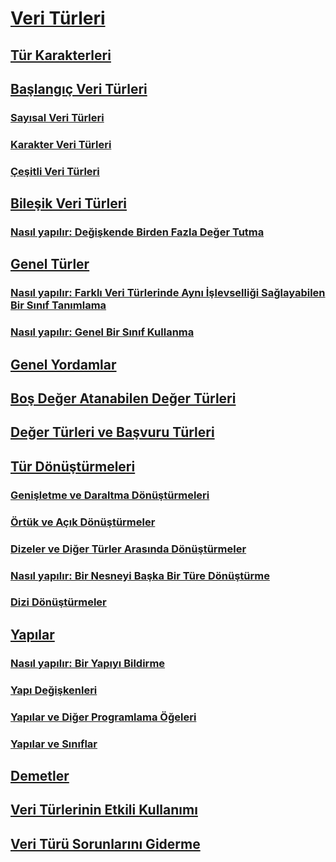 # [Veri Türleri](index.md)
## [Tür Karakterleri](type-characters.md)
## [Başlangıç Veri Türleri](elementary-data-types.md)
### [Sayısal Veri Türleri](numeric-data-types.md)
### [Karakter Veri Türleri](character-data-types.md)
### [Çeşitli Veri Türleri](miscellaneous-data-types.md)
## [Bileşik Veri Türleri](composite-data-types.md)
### [Nasıl yapılır: Değişkende Birden Fazla Değer Tutma](how-to-hold-more-than-one-value-in-a-variable.md)
## [Genel Türler](generic-types.md)
### [Nasıl yapılır: Farklı Veri Türlerinde Aynı İşlevselliği Sağlayabilen Bir Sınıf Tanımlama](how-to-define-a-class-that-can-provide-identical-functionality.md)
### [Nasıl yapılır: Genel Bir Sınıf Kullanma](how-to-use-a-generic-class.md)
## [Genel Yordamlar](generic-procedures.md)
## [Boş Değer Atanabilen Değer Türleri](nullable-value-types.md)
## [Değer Türleri ve Başvuru Türleri](value-types-and-reference-types.md)
## [Tür Dönüştürmeleri](type-conversions.md)
### [Genişletme ve Daraltma Dönüştürmeleri](widening-and-narrowing-conversions.md)
### [Örtük ve Açık Dönüştürmeler](implicit-and-explicit-conversions.md)
### [Dizeler ve Diğer Türler Arasında Dönüştürmeler](conversions-between-strings-and-other-types.md)
### [Nasıl yapılır: Bir Nesneyi Başka Bir Türe Dönüştürme](how-to-convert-an-object-to-another-type.md)
### [Dizi Dönüştürmeler](array-conversions.md)
## [Yapılar](structures.md)
### [Nasıl yapılır: Bir Yapıyı Bildirme](how-to-declare-a-structure.md)
### [Yapı Değişkenleri](structure-variables.md)
### [Yapılar ve Diğer Programlama Öğeleri](structures-and-other-programming-elements.md)
### [Yapılar ve Sınıflar](structures-and-classes.md)
## [Demetler](tuples.md)
## [Veri Türlerinin Etkili Kullanımı](efficient-use-of-data-types.md)
## [Veri Türü Sorunlarını Giderme](troubleshooting-data-types.md)